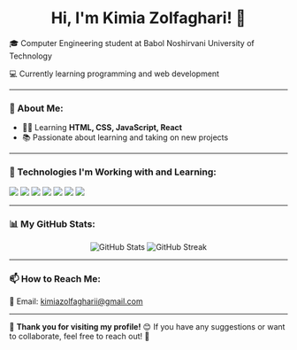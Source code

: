 <h1 align="center">Hi, I'm Kimia Zolfaghari! 👋</h1>

<p align="center">

  
  🎓 Computer Engineering student at Babol Noshirvani University of Technology
  
  💻 Currently learning programming and web development  
</p>

---

### 🔹 About Me:
- 👩‍💻 Learning **HTML, CSS, JavaScript, React**
- 📚 Passionate about learning and taking on new projects  

---

### 🔹 Technologies I'm Working with and Learning:
<p align="left">
  <img src="https://img.shields.io/badge/HTML5-%23E34F26.svg?&style=for-the-badge&logo=html5&logoColor=white" />
  <img src="https://img.shields.io/badge/CSS3-%231572B6.svg?&style=for-the-badge&logo=css3&logoColor=white" />
  <img src="https://img.shields.io/badge/JavaScript-%23F7DF1E.svg?&style=for-the-badge&logo=javascript&logoColor=black" />
  <img src="https://img.shields.io/badge/React-%2361DAFB.svg?&style=for-the-badge&logo=react&logoColor=black" />
  <img src="https://img.shields.io/badge/Python-%233776AB.svg?&style=for-the-badge&logo=python&logoColor=white" />
  <img src="https://img.shields.io/badge/C%2B%2B-%2300599C.svg?&style=for-the-badge&logo=c%2B%2B&logoColor=white" />
  <img src="https://img.shields.io/badge/Java-%23ED8B00.svg?&style=for-the-badge&logo=java&logoColor=white" />
</p>


---

### 📊 My GitHub Stats:
<p align="center">
  <img src="https://github-readme-stats.vercel.app/api?username=kimiazolfaghari&show_icons=true&theme=radical" alt="GitHub Stats" />
  <img src="https://github-readme-streak-stats.herokuapp.com/?user=kimiazolfaghari&theme=radical" alt="GitHub Streak" />
</p>

---

### 📫 How to Reach Me:
📧 Email: [kimiazolfagharii@gmail.com](mailto:kimiazolfagharii@gmail.com)


---

🌟 **Thank you for visiting my profile!** 😊 If you have any suggestions or want to collaborate, feel free to reach out! 🚀

